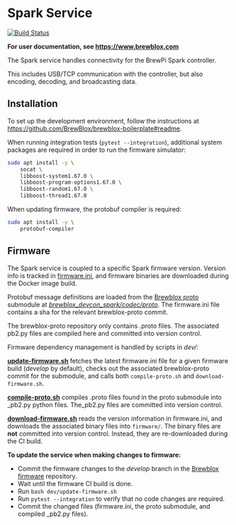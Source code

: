 # Spark Service

[![Build Status](https://dev.azure.com/brewblox/brewblox/_apis/build/status/BrewBlox.brewblox-devcon-spark?branchName=develop)](https://dev.azure.com/brewblox/brewblox/_build/latest?definitionId=1&branchName=develop)

**For user documentation, see <https://www.brewblox.com>**

The Spark service handles connectivity for the BrewPi Spark controller.

This includes USB/TCP communication with the controller, but also encoding, decoding, and broadcasting data.

## Installation

To set up the development environment, follow the instructions at <https://github.com/BrewBlox/brewblox-boilerplate#readme>.

When running integration tests (`pytest --integration`), additional system packages are required in order to run the firmware simulator:

```sh
sudo apt install -y \
    socat \
    libboost-system1.67.0 \
    libboost-program-options1.67.0 \
    libboost-random1.67.0 \
    libboost-thread1.67.0
```

When updating firmware, the protobuf compiler is required:

```sh
sudo apt install -y \
    protobuf-compiler
```

## Firmware

The Spark service is coupled to a specific Spark firmware version.
Version info is tracked in [firmware.ini](./firmware.ini), and firmware binaries are downloaded during the Docker image build.

Protobuf message definitions are loaded from the [Brewblox proto](https://github.com/BrewBlox/brewblox-proto) submodule at *[brewblox_devcon_spark/codec/proto](./brewblox_devcon_spark/codec/proto)*.
The firmware.ini file contains a sha for the relevant brewblox-proto commit.

The brewblox-proto repository only contains .proto files. The associated pb2.py files are compiled here and committed into version control.

Firmware dependency management is handled by scripts in *dev/*:

**[update-firmware.sh](./dev/update-firmware.sh)** fetches the latest firmware.ini file for a given firmware build (*develop* by default), checks out the associated brewblox-proto commit for the submodule, and calls both `compile-proto.sh` and `download-firmware.sh`.

**[compile-proto.sh](./dev/compile-proto.sh)** compiles .proto files found in the proto submodule into _pb2.py python files.
The_pb2.py files are committed into version control.

**[download-firmware.sh](./dev/download-firmware.sh)** reads the version information in firmware.ini,
and downloads the associated binary files into `firmware/`.
The binary files are **not** committed into version control.
Instead, they are re-downloaded during the CI build.

**To update the service when making changes to firmware:**

- Commit the firmware changes to the *develop* branch in the [Brewblox firmware](https://github.com/BrewBlox/brewblox-firmware) repository.
- Wait until the firmware CI build is done.
- Run `bash dev/update-firmware.sh`
- Run `pytest --integration` to verify that no code changes are required.
- Commit the changed files (firmware.ini, the proto submodule, and compiled _pb2.py files).
